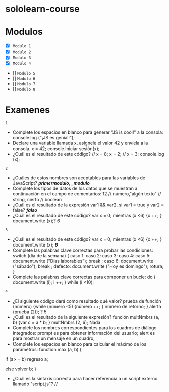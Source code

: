 # sololearn-course

# Modulos

* [x] ```Modulo 1```
* [x] ```Modulo 2```
* [x] ```Modulo 3```
* [x] ```Modulo 4```
* [] ```Modulo 5```
* [] ```Modulo 6```
* [] ```Modulo 7```
* [] ```Modulo 8```

# Examenes

```1```
* Complete los espacios en blanco para generar "JS is cool!" a la consola:
console.log ("¡JS es genial!");
* Declare una variable llamada x, asígnele el valor 42 y envíela a la consola.
x = 42;
console.Iniciar sesión(x);
* ¿Cuál es el resultado de este código? // x = 8; x = 2; // x = 3; console.log (x);

```2```
* ¿Cuáles de estos nombres son aceptables para las variables de JavaScript? ***primermodulo, _modulo***
* Complete los tipos de datos de los datos que se muestran a continuación en el campo de comentarios:
12 // número,"algún texto" // string, cierto // boolean
* ¿Cuál es el resultado de la expresión var1 && var2, si var1 = true y var2 = false? ***falso***
* ¿Cuál es el resultado de este código? var x = 0; mientras (x <6) {x ++; } document.write (x);? 6

```3```
* ¿Cuál es el resultado de este código? var x = 0; mientras (x <6) {x ++; } document.write (x);
***6***
* Complete las palabras clave correctas para probar las condiciones:
switch (día de la semana) {
caso 1:
caso 2:
caso 3:
caso 4:
caso 5:
document.write ("Días laborables");
break ;
caso 6:
document.write ("sábado");
break ;
defecto:
document.write ("Hoy es domingo");
rotura;
}
* Complete las palabras clave correctas para componer un bucle:
do {
document.write (i);
i ++;
}
while (i <10);

```4```
* ¿El siguiente código dará como resultado qué valor? prueba de función (número) {while (número <5) {número ++; } número de retorno; } alerta (prueba (2)); ? 5
* ¿Cuál es el resultado de la siguiente expresión? función multNmbrs (a, b) {var c = a * b; } multNmbrs (2, 6);
Nada
* Complete los nombres correspondientes para los cuadros de diálogo integrados:
prompt es para obtener información del usuario;
alert es para mostrar un mensaje en un cuadro;
* Complete los espacios en blanco para calcular el máximo de los parámetros:
function max (a, b) {
  
if
(a> = b)
    regreso a;
  
else
  volver b;
}
* ¿Cuál es la sintaxis correcta para hacer referencia a un script externo llamado "script.js"?
// <script src = "script.js"> //
* ¿Qué alerta se mostrará en la pantalla? función test (a, b) {if (a> b) {return a * b; } else {return b / a; }} alerta (prueba (5, 15));? 3

